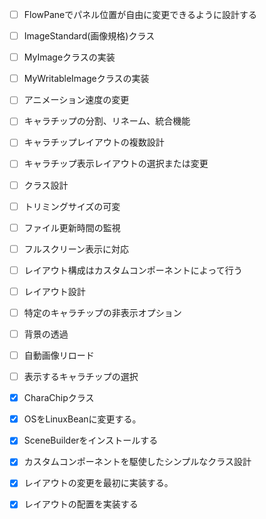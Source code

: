 - [ ] FlowPaneでパネル位置が自由に変更できるように設計する

- [ ] ImageStandard(画像規格)クラス
- [ ] MyImageクラスの実装
- [ ] MyWritableImageクラスの実装
- [ ] アニメーション速度の変更
- [ ] キャラチップの分割、リネーム、統合機能
- [ ] キャラチップレイアウトの複数設計
- [ ] キャラチップ表示レイアウトの選択または変更
- [ ] クラス設計
- [ ] トリミングサイズの可変
- [ ] ファイル更新時間の監視
- [ ] フルスクリーン表示に対応
- [ ] レイアウト構成はカスタムコンポーネントによって行う
- [ ] レイアウト設計
- [ ] 特定のキャラチップの非表示オプション
- [ ] 背景の透過
- [ ] 自動画像リロード
- [ ] 表示するキャラチップの選択
- [x] CharaChipクラス
- [x] OSをLinuxBeanに変更する。
- [x] SceneBuilderをインストールする
- [x] カスタムコンポーネントを駆使したシンプルなクラス設計
- [x] レイアウトの変更を最初に実装する。
- [x] レイアウトの配置を実装する
